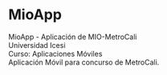 # MioApp
MioApp - Aplicación de MIO-MetroCali
<br>
Universidad Icesi
<br>
Curso: Aplicaciones Móviles
<br>
Aplicación Móvil para concurso de MetroCali. 


